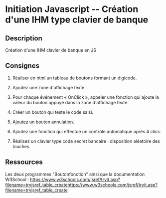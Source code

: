 # Initiation Javascript -- Création d'une IHM type clavier de banque

## Description

Création d'une IHM clavier de banque en JS

## Consignes

1) Réaliser en html un tableau de boutons formant un digicode.

2) Ajoutez une zone d'affichage texte.

3) Pour chaque événement « OnClick », appeler une fonction qui ajoute la valeur du bouton appuyé dans la zone d'affichage texte.

4) Créer un bouton qui teste le code saisi.

5) Ajoutez un bouton annulation.

6) Ajoutez une fonction qui effectue un contrôle automatique après 4 clics.

7) Réalisez un clavier type code secret bancaire : disposition aléatoire des touches.

## Ressources

Les deux programmes "Boutonfonction" ainsi que la documentation W3School : <https://www.w3schools.com/jsref/tryit.asp?filename=tryjsref_table_create>https://www.w3schools.com/jsref/tryit.asp?filename=tryjsref_table_create
